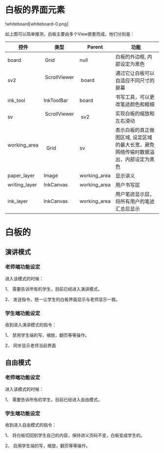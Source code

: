 # 白板的界面元素


!whiteboard[whiteboard-0.png]

如上图可以简单推测，白板主要由多个View嵌套而成，他们分别是：

控件 | 类型 | Parent | 功能
---- | --- | ------ | -----------------------------------------------
 board |  Grid  | null    | 白板的外边框, 内部设定为黑色
 sv2 |  ScrollViewer     | board    | 通过它让白板可以自适应不同尺寸的屏幕
 ink_tool | InkToolBar | board | 书写工具，可以更改笔迹颜色和粗细
 sv | ScrollViewer    | sv2 | 实现白板的缩放和左右滑动
 working_area  |  Grid     | sv | 表示白板的真正做图区域, 设定区域的最大长宽，避免网络传输时数据溢出，内部设定为黑色
 paper_layer | Image | working_area | 显示讲义
 writing_layer | InkCanvas | working_area | 用户书写层
 ink_layer | InkCanvas | working_area | 用户笔迹显示层，将所有用户的笔迹汇总后显示
 
 


# 白板的

## 演讲模式

### 老师端功能设定

进入该模式的时候：

1、 需要告诉所有的学生，目前已经进入演讲模式。

2、 发送指令，统一让学生的白板界面显示与老师显示一致。

### 学生端功能设定

收到进入演讲模式的指令：

1、 禁用学生端的写，缩放，翻页等等操作。

2、 同步显示老师当前界面

## 自由模式

### 老师端功能设定

进入该模式的时候：

1、 需要告诉所有的学生，目前已经进入自由模式。

### 学生端功能设定

收到进入自由模式的指令：

1、 将白板切回到学生自己的内容，保持讲义页码不变，白板变成学生的。

2、 启用学生端的写，缩放，翻页等等操作。

